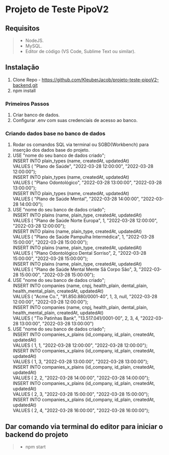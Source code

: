 # Projeto de Teste PipoV2

## Requisitos
>*  NodeJS.
>*  MySQL.
>*  Editor de código (VS Code, Sublime Text ou similar).

## Instalação
1. Clone Repo - https://github.com/KleuberJacob/projeto-teste-pipoV2-backend.git
2. npm install 

### Primeiros Passos
1. Criar banco de dados. 
2. Configurar .env com suas credenciais de acesso ao banco.

### Criando dados base no banco de dados
1. Rodar os comandos SQL via terminal ou SGBD(Workbench) para inserção dos dados base do projeto.
2.  USE "nome do seu banco de dados criado"; <br>
    INSERT INTO plain_types (name, createdAt, updatedAt) <br>
      VALUES ( "Plano de Saúde", "2022-03-28 12:00:00", "2022-03-28 12:00:00"); <br>
    INSERT INTO plain_types (name, createdAt, updatedAt) <br>
      VALUES ( "Plano Odontológico", "2022-03-28 13:00:00", "2022-03-28 13:00:00"); <br>
    INSERT INTO plain_types (name, createdAt, updatedAt) 	<br>
      VALUES ( "Plano de Saúde Mental", "2022-03-28 14:00:00", "2022-03-28 14:00:00"); <br>
3.  USE "nome do seu banco de dados criado"; <br>
    INSERT INTO plains (name, plain_type, createdAt, updatedAt) <br>
	  VALUES ( "Plano de Saúde Norte Europa", 1, "2022-03-28 12:00:00", "2022-03-28 12:00:00"); <br>
    INSERT INTO plains (name, plain_type, createdAt, updatedAt) <br>
	  VALUES ( "Plano de Saúde Pampulha Intermédica", 1, "2022-03-28 15:00:00", "2022-03-28 15:00:00"); <br>
    INSERT INTO plains (name, plain_type, createdAt, updatedAt) <br>
	  VALUES ( "Plano Odontológico Dental Sorriso", 2,  "2022-03-28 15:00:00", "2022-03-28 15:00:00"); <br>
    INSERT INTO plains (name, plain_type, createdAt, updatedAt) <br>
	  VALUES ( "Plano de Saúde Mental Mente Sã Corpo São", 3,  "2022-03-28 15:00:00", "2022-03-28 15:00:00"); <br>
4.  USE "nome do seu banco de dados criado"; <br>
    INSERT INTO companies (name, cnpj, health_plain, dental_plain, health_mental_plain, createdAt, updatedAt) <br>
	  VALUES ( "Acme Co.", "91.850.880/0001-40", 1, 3, null, "2022-03-28 12:00:00", "2022-03-28 12:00:00"); <br>
    INSERT INTO companies (name, cnpj, health_plain, dental_plain, health_mental_plain, createdAt, updatedAt) <br>
	  VALUES ( "Tio Patinhas Bank", "13.517.041/0001-00", 2, 3, 4, "2022-03-28 13:00:00", "2022-03-28 13:00:00") <br>
5.  USE "nome do seu banco de dados criado"; <br>
    INSERT INTO companies_x_plains (id_company, id_plain, createdAt, updatedAt) <br>
	  VALUES ( 1, 1, "2022-03-28 12:00:00", "2022-03-28 12:00:00"); <br>
    INSERT INTO companies_x_plains (id_company, id_plain, createdAt, updatedAt) <br>
	  VALUES ( 1, 3, "2022-03-28 13:00:00", "2022-03-28 13:00:00"); <br>
    INSERT INTO companies_x_plains (id_company, id_plain, createdAt, updatedAt) <br>
	  VALUES ( 2, 2, "2022-03-28 14:00:00", "2022-03-28 14:00:00");<br>
    INSERT INTO companies_x_plains (id_company, id_plain, createdAt, updatedAt) <br>
	  VALUES ( 2, 3, "2022-03-28 15:00:00", "2022-03-28 15:00:00");<br>
    INSERT INTO companies_x_plains (id_company, id_plain, createdAt, updatedAt) <br>
	  VALUES ( 2, 4, "2022-03-28 16:00:00", "2022-03-28 16:00:00");<br>
    
## Dar comando via terminal do editor para iniciar o backend do projeto
>* npm start


